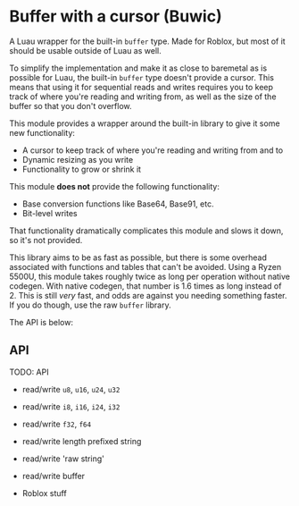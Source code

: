 # Buffer with a cursor (Buwic)

A Luau wrapper for the built-in `buffer` type. Made for Roblox, but most of it should be usable outside of Luau as well.

To simplify the implementation and make it as close to baremetal as is possible for Luau, the built-in `buffer` type doesn't provide a cursor. This means that using it for sequential reads and writes requires you to keep track of where you're reading and writing from, as well as the size of the buffer so that you don't overflow.

This module provides a wrapper around the built-in library to give it some new functionality:

- A cursor to keep track of where you're reading and writing from and to
- Dynamic resizing as you write
- Functionality to grow or shrink it

This module **does not** provide the following functionality:

- Base conversion functions like Base64, Base91, etc.
- Bit-level writes

That functionality dramatically complicates this module and slows it down, so it's not provided.

This library aims to be as fast as possible, but there is some overhead associated with functions and tables that can't be avoided. Using a Ryzen 5500U, this module takes roughly twice as long per operation without native codegen. With native codegen, that number is 1.6 times as long instead of 2. This is still *very* fast, and odds are against you needing something faster. If you do though, use the raw `buffer` library.

The API is below:

## API

TODO: API

- read/write `u8`, `u16`, `u24`, `u32`
- read/write `i8`, `i16`, `i24`, `i32`
- read/write `f32`, `f64`

- read/write length prefixed string
- read/write 'raw string'
- read/write buffer

- Roblox stuff
